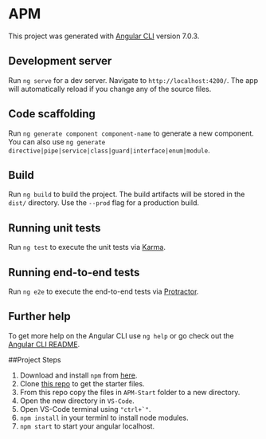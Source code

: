 # APM

This project was generated with [Angular CLI](https://github.com/angular/angular-cli) version 7.0.3.

## Development server

Run `ng serve` for a dev server. Navigate to `http://localhost:4200/`. The app will automatically reload if you change any of the source files.

## Code scaffolding

Run `ng generate component component-name` to generate a new component. You can also use `ng generate directive|pipe|service|class|guard|interface|enum|module`.

## Build

Run `ng build` to build the project. The build artifacts will be stored in the `dist/` directory. Use the `--prod` flag for a production build.

## Running unit tests

Run `ng test` to execute the unit tests via [Karma](https://karma-runner.github.io).

## Running end-to-end tests

Run `ng e2e` to execute the end-to-end tests via [Protractor](http://www.protractortest.org/).

## Further help

To get more help on the Angular CLI use `ng help` or go check out the [Angular CLI README](https://github.com/angular/angular-cli/blob/master/README.md).

##Project Steps 
1. Download and install ```npm``` from [here](https://www.npmjs.com/get-npm).
2. Clone [this repo](https://github.com/DeborahK/Angular-GettingStarted) to get the starter files.
3. From this repo copy the files in ```APM-Start``` folder to a new directory. 
4. Open the new directory in ```VS-Code```.
5. Open VS-Code terminal using ```"ctrl+`"```.
6. ```npm install``` in your terminl to install node modules.
7. ```npm start``` to start your angular localhost.